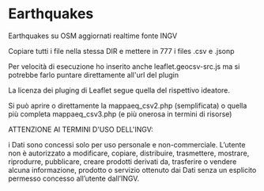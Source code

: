 Earthquakes
===========

Earthquakes su OSM aggiornati realtime fonte INGV 

Copiare tutti i file nella stessa DIR e mettere in 777 i files .csv e .jsonp 

Per velocità di esecuzione ho inserito anche leaflet.geocsv-src.js ma si potrebbe farlo puntare direttamente all'url del plugin

La licenza dei pluging di Leaflet segue quella del rispettivo ideatore.

Si può aprire o direttamente la mappaeq_csv2.php (semplificata) o quella più completa mappaeq_csv3.php (e più onerosa in termini di risorse)

ATTENZIONE AI TERMINI D'USO DELL'INGV:

i Dati sono concessi solo per uso personale e non-commerciale.
L’utente non è autorizzato a modificare, copiare, distribuire, trasmettere, mostrare, riprodurre, pubblicare, creare prodotti derivati da, trasferire o vendere alcuna informazione, prodotto o servizio ottenuto dai Dati senza un esplicito permesso concesso all’utente dall’INGV. 
